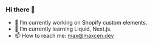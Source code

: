### Hi there 👋
- 🔭 I’m currently working on Shopify custom elements.
- 🌱 I’m currently learning Liquid, Next.js. 
- 📫 How to reach me: max@maxcen.dev

<!--
**max-cendalski/max-cendalski** is a ✨ _special_ ✨ repository because its `README.md` (this file) appears on your GitHub profile.

Here are some ideas to get you started:

- 🔭 I’m currently working on Shopify custom elements.
- 🌱 I’m currently learning Liquid, SEO
- 👯 I’m looking to collaborate on ...
- 🤔 I’m looking for help with ...
- 💬 Ask me about ...
- 📫 How to reach me: ...
- ⚡ Fun fact: ...
-->
